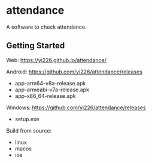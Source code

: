 # attendance

A software to check attendance.

## Getting Started

Web: https://yi226.github.io/attendance/

Android: https://github.com/yi226/attendance/releases
- app-arm64-v8a-release.apk
- app-armeabi-v7a-release.apk
- app-x86_64-release.apk

Windows: https://github.com/yi226/attendance/releases
- setup.exe

Build from source:

- linux
- macos
- ios

